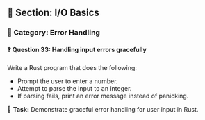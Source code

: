 ## 📘 Section: I/O Basics  
### 🔹 Category: Error Handling  
#### ❓ Question 33: Handling input errors gracefully

Write a Rust program that does the following:

- Prompt the user to enter a number.
- Attempt to parse the input to an integer.
- If parsing fails, print an error message instead of panicking.

🔧 **Task:** Demonstrate graceful error handling for user input in Rust.
